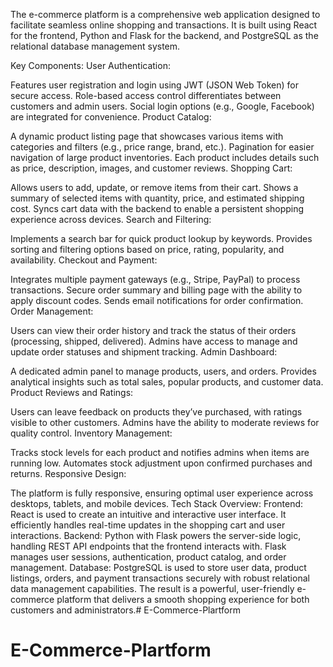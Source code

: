 The e-commerce platform is a comprehensive web application designed to facilitate seamless online shopping and transactions. It is built using React for the frontend, Python and Flask for the backend, and PostgreSQL as the relational database management system.

Key Components:
User Authentication:

Features user registration and login using JWT (JSON Web Token) for secure access.
Role-based access control differentiates between customers and admin users.
Social login options (e.g., Google, Facebook) are integrated for convenience.
Product Catalog:

A dynamic product listing page that showcases various items with categories and filters (e.g., price range, brand, etc.).
Pagination for easier navigation of large product inventories.
Each product includes details such as price, description, images, and customer reviews.
Shopping Cart:

Allows users to add, update, or remove items from their cart.
Shows a summary of selected items with quantity, price, and estimated shipping cost.
Syncs cart data with the backend to enable a persistent shopping experience across devices.
Search and Filtering:

Implements a search bar for quick product lookup by keywords.
Provides sorting and filtering options based on price, rating, popularity, and availability.
Checkout and Payment:

Integrates multiple payment gateways (e.g., Stripe, PayPal) to process transactions.
Secure order summary and billing page with the ability to apply discount codes.
Sends email notifications for order confirmation.
Order Management:

Users can view their order history and track the status of their orders (processing, shipped, delivered).
Admins have access to manage and update order statuses and shipment tracking.
Admin Dashboard:

A dedicated admin panel to manage products, users, and orders.
Provides analytical insights such as total sales, popular products, and customer data.
Product Reviews and Ratings:

Users can leave feedback on products they’ve purchased, with ratings visible to other customers.
Admins have the ability to moderate reviews for quality control.
Inventory Management:

Tracks stock levels for each product and notifies admins when items are running low.
Automates stock adjustment upon confirmed purchases and returns.
Responsive Design:

The platform is fully responsive, ensuring optimal user experience across desktops, tablets, and mobile devices.
Tech Stack Overview:
Frontend: React is used to create an intuitive and interactive user interface. It efficiently handles real-time updates in the shopping cart and user interactions.
Backend: Python with Flask powers the server-side logic, handling REST API endpoints that the frontend interacts with. Flask manages user sessions, authentication, product catalog, and order management.
Database: PostgreSQL is used to store user data, product listings, orders, and payment transactions securely with robust relational data management capabilities.
The result is a powerful, user-friendly e-commerce platform that delivers a smooth shopping experience for both customers and administrators.# E-Commerce-Plartform
# E-Commerce-Plartform
